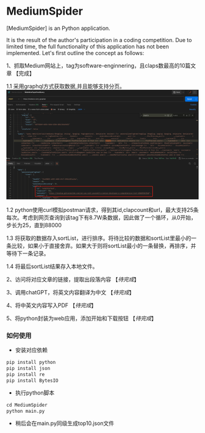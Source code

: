 # MediumSpider

[MediumSpider] is an Python application.

It is the result of the author's participation in a coding competition. Due to limited time, the full functionality of this application has not been implemented. Let's first outline the concept as follows:

1、抓取Medium网站上，tag为software-enginnering，且claps数最高的10篇文章 【完成】

1.1 采用graphql方式获取数据,并且能够支持分页。
![avatar](graphql.png)

1.2 python使用curl模拟postman请求，得到其id,clapcount和url，最大支持25条每次。考虑到网页查询到该tag下有8.7W条数据，因此做了一个循环，从0开始，步长为25，直到88000

1.3 将获取的数据存入sortList，进行排序。将待比较的数据和sortList里最小的一条比较，如果小于直接舍弃。如果大于则将sortList最小的一条替换，再排序，并等待下一条记录。

1.4 将最后sortList结果存入本地文件。

2、访问将对应文章的链接，提取出段落内容 【*待完成*】

3、调用chatGPT，将英文内容翻译为中文 【*待完成*】

4、将中英文内容写入PDF 【*待完成*】

5、将python封装为web应用，添加开始和下载按钮 【*待完成*】

### 如何使用

- 安装对应依赖
```
pip install python
pip install json
pip install re
pip install BytesIO
```
- 执行python脚本
```
cd MediumSpider
python main.py
```
- 稍后会在main.py同级生成top10.json文件



